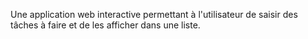 Une application web interactive permettant à l'utilisateur de saisir des tâches à faire et de les afficher dans une liste.
